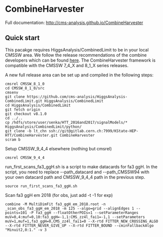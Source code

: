 # CombineHarvester

Full documentation: http://cms-analysis.github.io/CombineHarvester

## Quick start

This pacakge requires HiggsAnalysis/CombinedLimit to be in your local CMSSW area. We follow the release recommendations of the combine developers which can be found [here](https://cms-hcomb.gitbooks.io/combine/content/part1/#for-end-users-that-dont-need-to-commit-or-do-any-development). The CombineHarvester framework is  compatible with the CMSSW 7_4_X and 8_1_X series releases.

A new full release area can be set up and compiled in the following steps:

    cmsrel CMSSW_8_1_0
    cd CMSSW_8_1_0/src
    cmsenv
    git clone https://github.com/cms-analysis/HiggsAnalysis-CombinedLimit.git HiggsAnalysis/CombinedLimit
    cd HiggsAnalysis/CombinedLimit
    git fetch origin
    git checkout v8.1.0
    cd ../..
    cp /hdfs/store/user/senka/HTT_2016and2017/signalModels/* HiggsAnalysis/CombinedLimit/python/
    git clone -b lt_chn ssh://git@gitlab.cern.ch:7999/KState-HEP-HTT/CombineHarvester.git CombineHarvester
    scram b

Setup CMSSW_9_4_4 elsewhere (nothing but cmsrel)

    cmsrel CMSSW_9_4_4

run_first_scans_fa3_ggH.sh is a script to make datacards for fa3 ggH. In the script, you need to replace --path_datacard and --path_CMSSW94 with your own datacard path and CMSSW_9_4_4 path in the previous step.

    source run_first_scans_fa3_ggH.sh

Scan fa3 ggH em 2018 (for obs, just add -t -1 for exp)

    combine -M MultiDimFit fa3_ggH_em_2018.root -n _scan_obs_fa3_ggH_em_2018 -m 125 --algo=grid --alignEdges 1 --points=101 -P fa3_ggH --floatOtherPOIs=1 --setParameterRanges muV=0,4:muf=0,10:fa3_ggH=-1,1:CMS_zz4l_fai1=-1,1 --setParameters muV=1,muf=1,fa3_ggH=0,CMS_zz4l_fai1=0 --X-rtd FITTER_NEW_CROSSING_ALGO --X-rtd FITTER_NEVER_GIVE_UP --X-rtd FITTER_BOUND --cminFallbackAlgo "Minuit2,0:1." -v 3
